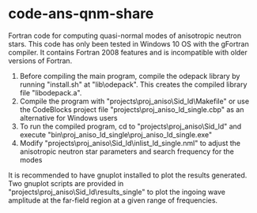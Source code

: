 # code-ans-qnm-share
Fortran code for computing quasi-normal modes of anisotropic neutron stars.
This code has only been tested in Windows 10 OS with the gFortran compiler. It contains Fortran 2008 features and is incompatible with older versions of Fortran.

1. Before compiling the main program, compile the odepack library by running "install.sh" at "lib\odepack". This creates the compiled library file "libodepack.a".
2. Compile the program with "projects\proj_aniso\Sid_ld\Makefile" or use the CodeBlocks project file "projects\proj_aniso_ld_single.cbp" as an alternative for Windows users
3. To run the compiled program, cd to "projects\proj_aniso\Sid_ld" and execute "bin\proj_aniso_ld_single\proj_aniso_ld_single.exe"
4. Modify "projects\proj_aniso\Sid_ld\inlist_ld_single.nml" to adjust the anisotropic neutron star parameters and search frequency for the modes

It is recommended to have gnuplot installed to plot the results generated. Two gnuplot scripts are provided in "projects\proj_aniso\Sid_ld\results_single\" to plot the ingoing wave amplitude at the far-field region at a given range of frequencies.
